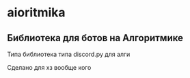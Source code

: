 # aioritmika

## Библиотека для ботов на Алгоритмике

Типа библиотека типа discord.py для алги

Сделано для хз вообще кого
